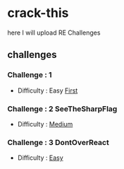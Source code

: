 # crack-this
here I will upload RE Challenges 

## challenges 
### Challenge : 1 
 - Difficulty : Easy [First](a.exe)

### Challenge : 2 SeeTheSharpFlag
 - Difficulty : [Medium ](https://github.com/viralvaghela/crack-this/tree/main/SeeTheSharpFlag)

 ### Challenge : 3 DontOverReact
 - Difficulty : [Easy ](https://github.com/viralvaghela/crack-this/tree/main/DontOverReact)

